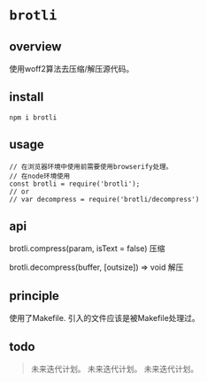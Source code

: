 # `brotli`

## overview

使用woff2算法去压缩/解压源代码。

## install
`npm i brotli`

## usage

```
// 在浏览器环境中使用前需要使用browserify处理。
// 在node环境使用
const brotli = require('brotli');
// or
// var decompress = require('brotli/decompress')
```

## api

brotli.compress(param, isText = false)
压缩

brotli.decompress(buffer, [outsize]) => void
解压

## principle
使用了Makefile.
引入的文件应该是被Makefile处理过。

## todo
> 未来迭代计划。
> 未来迭代计划。
> 未来迭代计划。